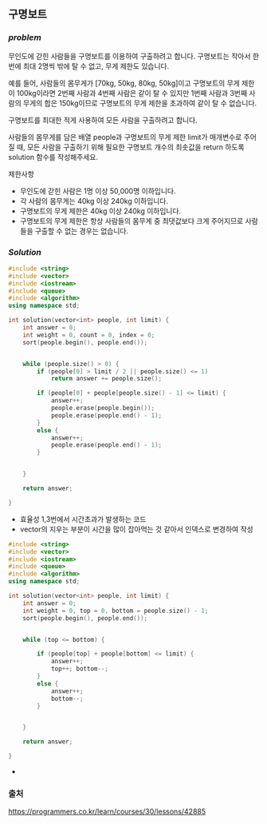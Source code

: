 ## 구명보트


### ***problem***
무인도에 갇힌 사람들을 구명보트를 이용하여 구출하려고 합니다. 구명보트는 작아서 한 번에 최대 2명씩 밖에 탈 수 없고, 무게 제한도 있습니다.

예를 들어, 사람들의 몸무게가 [70kg, 50kg, 80kg, 50kg]이고 구명보트의 무게 제한이 100kg이라면 2번째 사람과 4번째 사람은 같이 탈 수 있지만 1번째 사람과 3번째 사람의 무게의 합은 150kg이므로 구명보트의 무게 제한을 초과하여 같이 탈 수 없습니다.

구명보트를 최대한 적게 사용하여 모든 사람을 구출하려고 합니다.

사람들의 몸무게를 담은 배열 people과 구명보트의 무게 제한 limit가 매개변수로 주어질 때, 모든 사람을 구출하기 위해 필요한 구명보트 개수의 최솟값을 return 하도록 solution 함수를 작성해주세요.

제한사항
- 무인도에 갇힌 사람은 1명 이상 50,000명 이하입니다.
- 각 사람의 몸무게는 40kg 이상 240kg 이하입니다.
- 구명보트의 무게 제한은 40kg 이상 240kg 이하입니다.
- 구명보트의 무게 제한은 항상 사람들의 몸무게 중 최댓값보다 크게 주어지므로 사람들을 구출할 수 없는 경우는 없습니다.


### ***Solution***

```c++
#include <string>
#include <vector>
#include <iostream>
#include <queue>
#include <algorithm>
using namespace std;

int solution(vector<int> people, int limit) {
	int answer = 0;
	int weight = 0, count = 0, index = 0;
	sort(people.begin(), people.end());


	while (people.size() > 0) {
		if (people[0] > limit / 2 || people.size() <= 1)
			return answer += people.size();

		if (people[0] + people[people.size() - 1] <= limit) {
			answer++;
			people.erase(people.begin());
			people.erase(people.end() - 1);
		}
		else {
			answer++;
			people.erase(people.end() - 1);
		}


	}

	return answer;

}
```

- 효율성 1,3번에서 시간초과가 발생하는 코드
- vector의 지우는 부분이 시간을 많이 잡아먹는 것 같아서 인덱스로 변경하여 작성

```c++
#include <string>
#include <vector>
#include <iostream>
#include <queue>
#include <algorithm>
using namespace std;

int solution(vector<int> people, int limit) {
	int answer = 0;
	int weight = 0, top = 0, bottom = people.size() - 1;
	sort(people.begin(), people.end());


	while (top <= bottom) {

		if (people[top] + people[bottom] <= limit) {
			answer++;
			top++; bottom--;
		}
		else {
			answer++;
			bottom--;
		}


	}

	return answer;

}
```

- 
### 출처
https://programmers.co.kr/learn/courses/30/lessons/42885